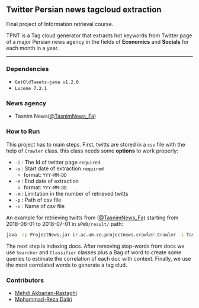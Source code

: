 ## Twitter Persian news tagcloud extraction

Final project of Information retrieval course.

TPNT is a Tag cloud generator that extracts hot keywords from Twitter page of a major Persian news agency in the fields of **Economics** and **Socials** for each month in a year.

---

### Dependencies

*   `GetOldTweets-java v1.2.0`
*   `Lucene 7.2.1`

### News agency
 
*   Tasnim News([@TasnimNews_Fa](https://twitter.com/tasnimnews_fa))

### How to Run

This project has to main steps. First, twitts are stored in a `csv` file with the help of `Crawler` class. this class needs some **options** to work properly:

*   `-i` : The Id of twitter page `required`
*   `-s` : Start date of extraction `required`
     *   format: `YYY-MM-DD`
*   `-e` : End date of extraction
     *   format: `YYY-MM-DD`
*   `-m` : Limitation in the number of retrieved twitts
*   `-p` : Path of csv file
*   `-n` : Name of csv file

An example for retrieving twitts from ([@TasnimNews_Fa](https://twitter.com/tasnimnews_fa)) starting from 2018-06-01 to 2018-07-01 in `$PWD/result/` path:

```bash
java -cp ProjectNews.jar ir.ac.um.ce.projectnews.crawler.Crawler -i Tasnimnews_Fa -s 2018-06-01 -e 2018-07-01 -p result/
```

The next step is indexing docs. After removing stop-words from docs we use `Searcher` and `Classifier` classes plus a Bag of word to create some queries to estimate the correlation of each doc with context. Finally, we use the most corrolated words to generate a tag clud.

### Contributors

*   [Mehdi Akbarian-Rastaghi](https://github.com/makbn)
*   [Mohammad-Reza Daliri](https://github.com/mrdaliri)

